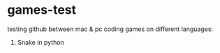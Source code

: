 # games-test
testing github between mac & pc
coding games on different languages:
  1. Snake in python
